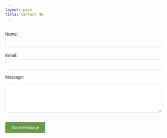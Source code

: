 ```yaml
---
layout: page
title: Contact Me
---
```


<form action="[https://formspree.io/f/xeokrdqb" method="POST">
  <label>Name:</label>
  <input type="text" name="name" required>
  
  <label>Email:</label>
  <input type="email" name="_replyto" required>
  
  <label>Message:</label>
  <textarea name="message" rows="5" required></textarea>
  
  <button type="submit">Send Message</button>
</form>

<style>
  form {
    max-width: 600px;
    margin: 2rem auto;
    font-family: sans-serif;
  }
  label {
    display: block;
    margin: 1rem 0 0.3rem;
  }
  input, textarea {
    width: 100%;
    padding: 8px;
    border: 1px solid #ddd;
    border-radius: 4px;
  }
  button {
    background: #6a994e;
    color: white;
    padding: 10px 20px;
    border: none;
    border-radius: 4px;
    margin-top: 1rem;
    cursor: pointer;
  }
</style>
